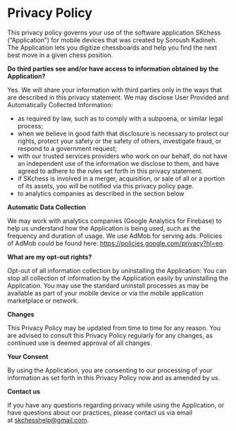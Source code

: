 # Privacy Policy

This privacy policy governs your use of the software application SKchess (“Application”) for mobile devices that was created by Soroush Kadineh. The Application lets you digitize chessboards and help you find the next best move in a given chess position.


**Do third parties see and/or have access to information obtained by the Application?**

Yes. We will share your information with third parties only in the ways that are described in this privacy statement.
We may disclose User Provided and Automatically Collected Information:
- as required by law, such as to comply with a subpoena, or similar legal process;
- when we believe in good faith that disclosure is necessary to protect our rights, protect your safety or the safety of others, investigate fraud, or respond to a government request;
- with our trusted services providers who work on our behalf, do not have an independent use of the information we disclose to them, and have agreed to adhere to the rules set forth in this privacy statement.
- if SKchess is involved in a merger, acquisition, or sale of all or a portion of its assets, you will be notified via this privacy policy page.
- to analytics companies as described in the section below


**Automatic Data Collection**

We may work with analytics companies (Google Analytics for Firebase) to help us understand how the Application is being used, such as the frequency and duration of usage.
We use AdMob for serving ads. Policies of AdMob could be found here: https://policies.google.com/privacy?hl=en. 


**What are my opt-out rights?**

Opt-out of all information collection by uninstalling the Application: You can stop all collection of information by the Application easily by uninstalling the Application. You may use the standard uninstall processes as may be available as part of your mobile device or via the mobile application marketplace or network. 


**Changes**

This Privacy Policy may be updated from time to time for any reason. You are advised to consult this Privacy Policy regularly for any changes, as continued use is deemed approval of all changes.


**Your Consent**

By using the Application, you are consenting to our processing of your information as set forth in this Privacy Policy now and as amended by us.


**Contact us**

If you have any questions regarding privacy while using the Application, or have questions about our practices, please contact us via email at [skchesshelp@gmail.com](skchesshelp@gmail.com).
